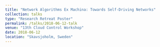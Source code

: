 ```yaml
---
title: "Network Algorithms Ex Machina: Towards Self-Driving Networks"
collection: talks
type: "Research Retreat Poster"
permalink: /talks/2018-06-12-talk
venue: "13th Cloud Control Workshop"
date: 2018-06-12
location: "Skavsjoholm, Sweden"
---
```


